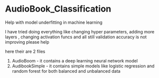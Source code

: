 # AudioBook_Classification
Help with model underfitting in machine learning

I have tried doing everything like changing hyper parameters, adding more layers , changing activation funcs and all still validation accuracy is not improving please help 

here their are 2 files 
1. AudioBoom - it contains a deep learning neural network model
2. AudibookSimple - it contains simple models like logistic regression and random forest for both balanced and unbalanced data
